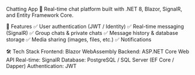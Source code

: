 Chatting App
🔹 Real-time chat platform built with .NET 8, Blazor, SignalR, and Entity Framework Core.

🚀 Features
✅ User authentication (JWT / Identity)
✅ Real-time messaging (SignalR)
✅ Group chats & private chats
✅ Message history & database storage
✅ Media sharing (images, files, etc.)
✅ Notifications

🛠 Tech Stack
Frontend: Blazor WebAssembly
Backend: ASP.NET Core Web API
Real-time: SignalR
Database: PostgreSQL / SQL Server (EF Core / Dapper)
Authentication: JWT
